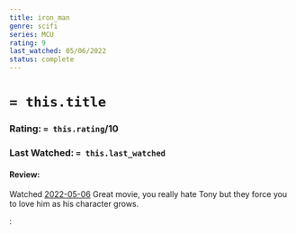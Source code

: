 ```yaml
---
title: iron_man
genre: scifi
series: MCU
rating: 9
last_watched: 05/06/2022
status: complete
---
```

# `= this.title`
### Rating: `= this.rating`/10
### Last Watched: `= this.last_watched`

#### Review:
Watched [2022-05-06](../../Daily_Notes/2022-05-06.md)
Great movie, you really hate Tony but they force you to love him as his character grows.

:
   